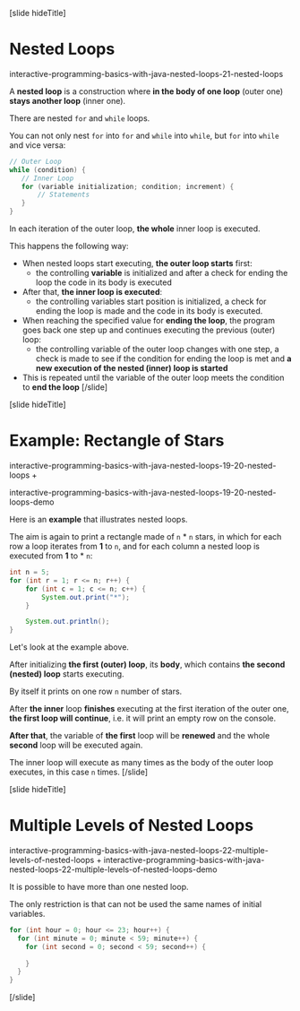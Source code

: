 [slide hideTitle]
# Nested Loops

interactive-programming-basics-with-java-nested-loops-21-nested-loops

A **nested loop** is a construction where **in the body of one loop** (outer one) **stays another loop** (inner one). 

There are nested `for` and `while` loops.

You can not only nest `for` into `for` and `while` into `while`, but `for` into `while` and vice versa:
```java
// Outer Loop
while (condition) {
   // Inner Loop 
   for (variable initialization; condition; increment) {   
       // Statements
   }
}
```
In each iteration of the outer loop, **the whole** inner loop is executed. 

This happens the following way:
* When nested loops start executing, **the outer loop starts** first: 
  * the controlling **variable** is initialized and after a check for ending the loop the code in its body is executed
* After that, **the inner loop is executed**: 
  * the controlling variables start position is initialized, a check for ending the loop is made and the code in its body is executed.
* When reaching the specified value for **ending the loop**, the program goes back one step up and continues executing the previous (outer) loop:
  * the controlling variable of the outer loop changes with one step, a check is made to see if the condition for ending the loop is met and **a new execution of the nested (inner) loop is started**
* This is repeated until the variable of the outer loop meets the condition to **end the loop**
[/slide]

[slide hideTitle]
# Example: Rectangle of Stars

interactive-programming-basics-with-java-nested-loops-19-20-nested-loops + 

interactive-programming-basics-with-java-nested-loops-19-20-nested-loops-demo

Here is an **example** that illustrates nested loops. 

The aim is again to print a rectangle made of `n` * `n` stars, in which for each row a loop iterates from **1** to `n`, and for each column a nested loop is executed from **1** to * `n`:

```java live
int n = 5;
for (int r = 1; r <= n; r++) {
    for (int c = 1; c <= n; c++) {
        System.out.print("*");
    }

    System.out.println();
}
```

Let's look at the example above. 

After initializing **the first (outer) loop**, its **body**, which contains **the second (nested) loop** starts executing. 

By itself it prints on one row `n` number of stars. 

After **the inner** loop **finishes** executing at the first iteration of the outer one, **the first loop will continue**, i.e. it will print an empty row on the console. 

**After that**, the variable of **the first** loop will be **renewed** and the whole **second** loop will be executed again. 

The inner loop will execute as many times as the body of the outer loop executes, in this case `n` times.
[/slide]

[slide hideTitle]

# Multiple Levels of Nested Loops

interactive-programming-basics-with-java-nested-loops-22-multiple-levels-of-nested-loops + interactive-programming-basics-with-java-nested-loops-22-multiple-levels-of-nested-loops-demo

It is possible to have more than one nested loop.

The only restriction is that can not be used the same names of initial variables.

```java
for (int hour = 0; hour <= 23; hour++) {
  for (int minute = 0; minute < 59; minute++) {
    for (int second = 0; second < 59; second++) {
      
    }
  }
}
```

[/slide]